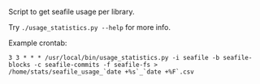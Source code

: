 Script to get seafile usage per library.

Try `./usage_statistics.py --help` for more info.

Example crontab:
```
3 3 * * * /usr/local/bin/usage_statistics.py -i seafile -b seafile-blocks -c seafile-commits -f seafile-fs > /home/stats/seafile_usage_`date +%s`_`date +%F`.csv
```
